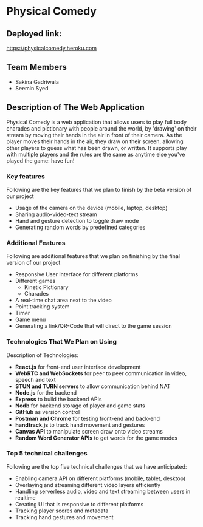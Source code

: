 # Physical Comedy

## Deployed link:
https://physicalcomedy.heroku.com 

## Team Members
- Sakina Gadriwala
- Seemin Syed

## Description of The Web Application
Physical Comedy is a web application that allows users to play full body charades and pictionary with people around the world, by 'drawing' on their stream by moving their hands in the air in front of their camera. As the player moves their hands in the air, they draw on their screen, allowing other players to guess what has been drawn, or written. It supports play with multiple players and the rules are the same as anytime else you've played the game: have fun!

### Key features
Following are the key features that we plan to finish by the beta version of our project
- Usage of the camera on the device (mobile, laptop, desktop)
- Sharing audio-video-text stream
- Hand and gesture detection to toggle draw mode
- Generating random words by predefined categories

### Additional Features
Following are additional features that we plan on finishing by the final version of our project
- Responsive User Interface for different platforms 
- Different games
    * Kinetic Pictionary
    * Charades
- A real-time chat area next to the video
- Point tracking system
- Timer
- Game menu
- Generating a link/QR-Code that will direct to the game session

### Technologies That We Plan on Using
Description of Technologies:
- **React.js** for front-end user interface development
- **WebRTC and WebSockets** for peer to peer communication in video, speech and text
- **STUN and TURN servers** to allow communication behind NAT
- **Node.js** for the backend
- **Express** to build the backend APIs
- **Nedb** for backend storage of player and game stats
- **GitHub** as version control
- **Postman and Chrome** for testing front-end and back-end
- **handtrack.js** to track hand movement and gestures
- **Canvas API** to manipulate screen draw onto video streams
- **Random Word Generator APIs** to get words for the game modes 

### Top 5 technical challenges
Following are the top five technical challenges that we have anticipated:
- Enabling camera API on different platforms (mobile, tablet, desktop)
- Overlaying and streaming different video layers efficiently
- Handling serverless audio, video and text streaming between users in realtime
- Creating UI that is responsive to different platforms
- Tracking player scores and metadata
- Tracking hand gestures and movement
